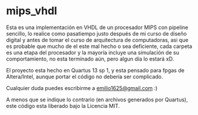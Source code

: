 # mips_vhdl

Esta es una implementación en VHDL de un procesador MIPS con 
pipeline sencillo, lo realice como pasatiempo justo después de mi 
curso de diseño digital y antes de tomar el curso de arquitectura 
de computadoras, asi que es probable que mucho de el este mal 
hecho o sea deficiente, cada carpeta es una etapa del procesador 
y la mayoría incluye una simulación de su comportamiento, no esta 
terminado aún, pero algun día lo estará xD.

El proyecto esta hecho en Quartus 13 sp 1, y esta pensado para 
fpgas de Altera/Intel, aunque portar el código no debería ser 
complicado.

Cualquier duda puedes escribirme a emilio1625@gmail.com :)

A menos que se indique lo contrario (en archivos generados por 
Quartus), este código esta liberado bajo la Licencia MIT.
